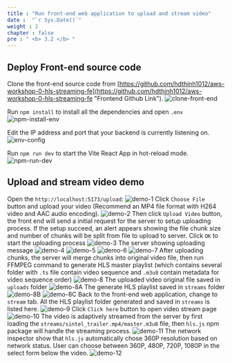 ```yaml
---
title : "Run front-end web application to upload and stream video"
date :  "`r Sys.Date()`" 
weight : 2
chapter : false
pre : " <b> 3.2 </b> "
---
```


## Deploy Front-end source code
Clone the front-end source code from [https://github.com/hdthinh1012/aws-workshop-0-hls-streaming-fe](https://github.com/hdthinh1012/aws-workshop-0-hls-streaming-fe "Frontend Github Link").
![clone-front-end](/images/3-Project-source-code/3.2-download-front-end/clone-front-end.png)

Run `npm install` to install all the dependencies and open `.env`
![npm-install-env](/images/3-Project-source-code/3.2-download-front-end/npm-install-env.png)

Edit the IP address and port that your backend is currently listening on.
![env-config](/images/3-Project-source-code/3.2-download-front-end/env-config.png)

Run `npm run dev` to start the Vite React App in hot-reload mode.
![npm-run-dev](/images/3-Project-source-code/3.2-download-front-end/npm-run-dev.png)

## Upload and stream video demo
Open the `http://localhost:5173/upload`:
![demo-1](/images/3-Project-source-code/3.2-download-front-end/demo-1.png)
Click `Choose File` button and upload your video (Recommend an MP4 file format with H264 video and AAC audio encoding).
![demo-2](/images/3-Project-source-code/3.2-download-front-end/demo-2.png)
Then click `Upload Video` button, the front end will send a initial request for the server to setup uploading process. If the setup succeed, an alert appears showing the file chunk size and number of chunks will be split from file to upload to server. Click `OK` to start the uploading process
![demo-3](/images/3-Project-source-code/3.2-download-front-end/demo-3.png)
The server showing uploading message
![demo-4](/images/3-Project-source-code/3.2-download-front-end/demo-4.png)
![demo-5](/images/3-Project-source-code/3.2-download-front-end/demo-5.png)
![demo-6](/images/3-Project-source-code/3.2-download-front-end/demo-6.png)
![demo-7](/images/3-Project-source-code/3.2-download-front-end/demo-7.png)
After uploading chunks, the server will merge chunks into original video file, then run FFMPEG command to generate HLS master playlist (which contains several folder with `.ts` file contain video sequence and `.m3u8` contain metadata for video sequence order)
![demo-8](/images/3-Project-source-code/3.2-download-front-end/demo-8.png)
The uploaded video original file saved in `uploads` folder
![demo-8A](/images/3-Project-source-code/3.2-download-front-end/demo-8A.png)
The generate HLS playlist saved in `streams` folder
![demo-8B](/images/3-Project-source-code/3.2-download-front-end/demo-8B.png)
![demo-8C](/images/3-Project-source-code/3.2-download-front-end/demo-8C.png)
Back to the front-end web application, change to `stream` tab. All the HLS playlist folder generated and saved in `streams` is listed here.
![demo-9](/images/3-Project-source-code/3.2-download-front-end/demo-9.png)
Click `Click here` button to open video stream page
![demo-10](/images/3-Project-source-code/3.2-download-front-end/demo-10.png)
The video is adaptively streamed from the server by first loading the `streams/sintel_trailer.mp4/master.m3u8` file, then `hls.js` npm package will handle the streaming process.
![demo-11](/images/3-Project-source-code/3.2-download-front-end/demo-11.png)
The network inspector show that `hls.js` automatically chose 360P resolution based on network status. User can choose between 360P, 480P, 720P, 1080P in the select form below the video.
![demo-12](/images/3-Project-source-code/3.2-download-front-end/demo-12.png)